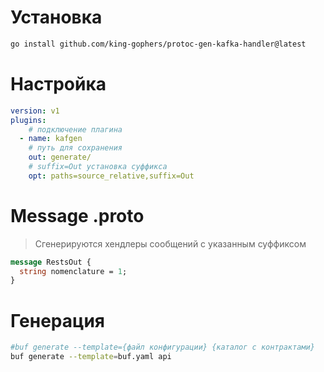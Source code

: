 # Установка

```bash
go install github.com/king-gophers/protoc-gen-kafka-handler@latest
```

# Настройка
```yaml
version: v1
plugins:
    # подключение плагина
  - name: kafgen
    # путь для сохранения
    out: generate/
    # suffix=Out установка суффикса
    opt: paths=source_relative,suffix=Out
```


# Message .proto
> Сгенерируются хендлеры сообщений с указанным суффиксом

```protobuf
message RestsOut {
  string nomenclature = 1;
}
```

# Генерация
```bash
#buf generate --template={файл конфигурации} {каталог с контрактами}
buf generate --template=buf.yaml api
```
